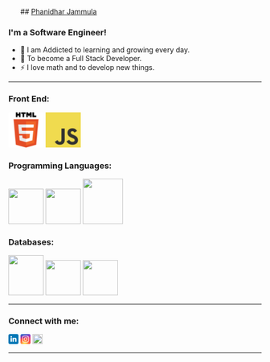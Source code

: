 &nbsp;&nbsp;&nbsp;&nbsp;&nbsp;&nbsp;## [Phanidhar Jammula](https://github.com/PhanidharJammula)

### I'm a Software Engineer!

   - :seedling: I am Addicted to learning and growing every day.
   - :goal_net: To become a Full Stack Developer.
   - :zap: I love math and to develop new things.

* * *

### Front End:
<img src="https://raw.githubusercontent.com/github/explore/80688e429a7d4ef2fca1e82350fe8e3517d3494d/topics/html/html.png" width="70" height="70">    <img src="https://raw.githubusercontent.com/github/explore/80688e429a7d4ef2fca1e82350fe8e3517d3494d/topics/javascript/javascript.png" width="70" height="70">

### Programming Languages:
<img src="https://github.com/abranhe/programming-languages-logos/blob/master/src/python/python.png" width="70" height="70">       <img src="https://camo.githubusercontent.com/cdbd0ba439365fba9d1b72e05b6d7e93828f9a9cce4a71346a1a11ed6216261f/68747470733a2f2f696d672e69636f6e73382e636f6d2f636f6c6f722f35302f3030303030302f632d70726f6772616d6d696e672e706e67" width="70" height="70">    <img src="https://camo.githubusercontent.com/6d8bb5138ee1d0f5dfe007ed667838b5a0a1b8629984fab3070466ad52d638b3/68747470733a2f2f696d672e69636f6e73382e636f6d2f636f6c6f722f35302f3030303030302f6a6176612d636f666665652d6375702d6c6f676f2e706e67" width="80" height="90">

### Databases:
<img src="https://github.com/yurijserrano/Github-Profile-Readme-Logos/blob/master/databases/mysql.svg" width="70" height="80">    <img src="https://github.com/yurijserrano/Github-Profile-Readme-Logos/blob/master/databases/redis.svg" width="70" height="70">    <img src="https://github.com/yurijserrano/Github-Profile-Readme-Logos/blob/master/databases/cassandra.svg" width="70" height="70">

* * *

### Connect with me:
<a href="https://www.linkedin.com/in/phanidhar-j-7b5988114/"><img src="https://github.com/edent/SuperTinyIcons/blob/master/images/svg/linkedin.svg" width="20" height="20"></a>    <a href="https://www.instagram.com/phanidhar.jammula/"> <img src="https://github.com/edent/SuperTinyIcons/blob/master/images/svg/instagram.svg" width="20" height="20"></a>    <a href="https://github.com/PhanidharJammula"> <img src="
https://https://raw.githubusercontent.com/edent/SuperTinyIcons/master/images/png/github.png
" width="20" height="20"></a>   
* * *
